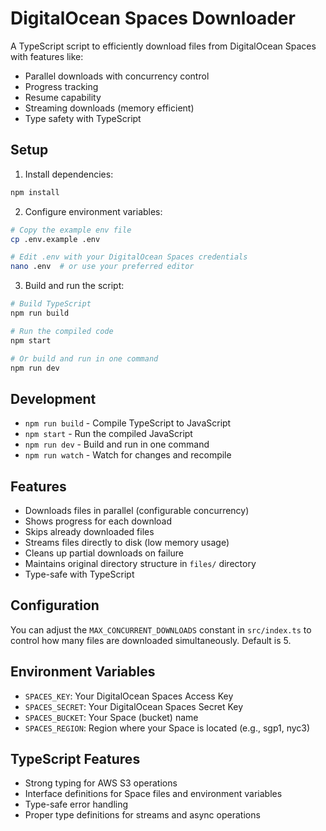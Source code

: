 # DigitalOcean Spaces Downloader

A TypeScript script to efficiently download files from DigitalOcean Spaces with features like:
- Parallel downloads with concurrency control
- Progress tracking
- Resume capability
- Streaming downloads (memory efficient)
- Type safety with TypeScript

## Setup

1. Install dependencies:
```bash
npm install
```

2. Configure environment variables:
```bash
# Copy the example env file
cp .env.example .env

# Edit .env with your DigitalOcean Spaces credentials
nano .env  # or use your preferred editor
```

3. Build and run the script:
```bash
# Build TypeScript
npm run build

# Run the compiled code
npm start

# Or build and run in one command
npm run dev
```

## Development

- `npm run build` - Compile TypeScript to JavaScript
- `npm start` - Run the compiled JavaScript
- `npm run dev` - Build and run in one command
- `npm run watch` - Watch for changes and recompile

## Features

- Downloads files in parallel (configurable concurrency)
- Shows progress for each download
- Skips already downloaded files
- Streams files directly to disk (low memory usage)
- Cleans up partial downloads on failure
- Maintains original directory structure in `files/` directory
- Type-safe with TypeScript

## Configuration

You can adjust the `MAX_CONCURRENT_DOWNLOADS` constant in `src/index.ts` to control how many files are downloaded simultaneously. Default is 5.

## Environment Variables

- `SPACES_KEY`: Your DigitalOcean Spaces Access Key
- `SPACES_SECRET`: Your DigitalOcean Spaces Secret Key
- `SPACES_BUCKET`: Your Space (bucket) name
- `SPACES_REGION`: Region where your Space is located (e.g., sgp1, nyc3)

## TypeScript Features

- Strong typing for AWS S3 operations
- Interface definitions for Space files and environment variables
- Type-safe error handling
- Proper type definitions for streams and async operations
